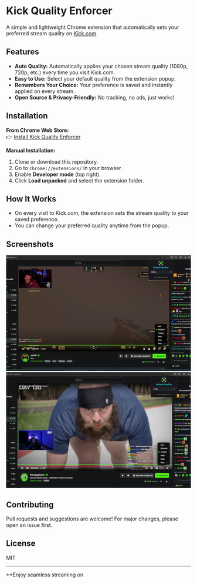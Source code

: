 # Kick Quality Enforcer

A simple and lightweight Chrome extension that automatically sets your preferred stream quality on [Kick.com](https://kick.com).

## Features

- **Auto Quality:** Automatically applies your chosen stream quality (1080p, 720p, etc.) every time you visit Kick.com.
- **Easy to Use:** Select your default quality from the extension popup.
- **Remembers Your Choice:** Your preference is saved and instantly applied on every stream.
- **Open Source & Privacy-Friendly:** No tracking, no ads, just works!

## Installation

**From Chrome Web Store:**  
👉 [Install Kick Quality Enforcer](https://chromewebstore.google.com/detail/kick-quality-enforcer/ebbnoanfkddbmlhmldlpjdjpfodkimco?hl=en)

**Manual Installation:**
1. Clone or download this repository.
2. Go to `chrome://extensions/` in your browser.
3. Enable **Developer mode** (top right).
4. Click **Load unpacked** and select the extension folder.

## How It Works

- On every visit to Kick.com, the extension sets the stream quality to your saved preference.
- You can change your preferred quality anytime from the popup.

## Screenshots

![Popup Screenshot](screenshots/1.png) <!-- Add a screenshot if you have one -->
![Popup Screenshot](screenshots/2.png) <!-- Add a screenshot if you have one -->

## Contributing

Pull requests and suggestions are welcome! For major changes, please open an issue first.

## License

MIT

---

**Enjoy seamless streaming on
